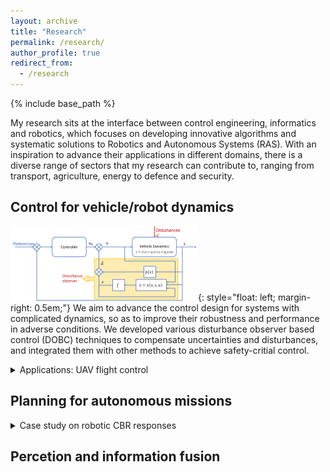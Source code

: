 ```yaml
---
layout: archive
title: "Research"
permalink: /research/
author_profile: true
redirect_from:
  - /research
---
```

{% include base_path %}


My research sits at the interface between control engineering, informatics and robotics, which focuses on developing innovative algorithms and systematic solutions to Robotics and Autonomous Systems (RAS). With an inspiration to advance their applications in different domains, there is a diverse range of sectors that my research can contribute to, ranging from transport, agriculture, energy to defence and security.

## Control for vehicle/robot dynamics 
![image](/images/dobc_diagram.png){: style="float: left; margin-right: 0.5em;"} 
We aim to advance the control design for systems with complicated dynamics, so as to improve their robustness and performance in adverse conditions. We developed various disturbance observer based control (DOBC) techniques to compensate uncertainties and disturbances, and integrated them with other methods to achieve safety-critial control.   

<details>
	<summary> Applications: UAV flight control </summary>
	
	<h3> DOBC design for UAV path-folloiwng </h3>
	{% include youtubePlayer.html id="M_qy1iH7u3M" %}
	<h3> DOBC + MPC for helicopter control  </h3> 
	{% include youtubePlayer.html id="TXJjf8RHnIk" %}

</details>



## Planning for autonomous missions

<details>
	<summary> Case study on robotic CBR responses </summary>
	
	### Autonomous source term estimation
	
	Autonomous source term estimation in cluttered area
  	~~~
</details>

## Percetion and information fusion 








